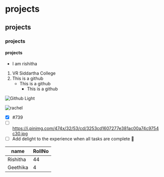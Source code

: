 # projects
## projects
### projects
#### projects
* I am rishitha
1. VR Siddartha College
1. This is a github
   * This is a github
     * This is a github

![Github Light](https://encrypted-tbn0.gstatic.com/images?q=tbn:ANd9GcRhvFZu8-OiiVR5YJRvOpKB8fQDaGqpN8uNB0FZfbsxtYIqKeSa8PhPqOWXwtlzux7_gXI&usqp=CAU)

![rachel](https://media.giphy.com/media/w5M9QgelugIJG/giphy.gif)
- [x] #739
- [ ] https://i.pinimg.com/474x/32/53/cd/3253cd1607277e381ac00a74c9754c30.jpg
- [ ] Add delight to the experience when all tasks are complete :tada:

name|RollNo
----|------
Rishitha|44
Geethika|4
